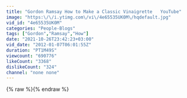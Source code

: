 ```yaml
---
title: "Gordon Ramsay How to Make a Classic Vinaigrette   YouTube"
image: "https:\/\/i.ytimg.com\/vi\/4e65535UK0M\/hqdefault.jpg"
vid_id: "4e65535UK0M"
categories: "People-Blogs"
tags: ["Gordon","Ramsay","How"]
date: "2021-10-26T23:42:23+03:00"
vid_date: "2012-01-07T06:01:55Z"
duration: "PT1M49S"
viewcount: "690776"
likeCount: "3368"
dislikeCount: "324"
channel: "none none"
---
```

{% raw %}{% endraw %}
